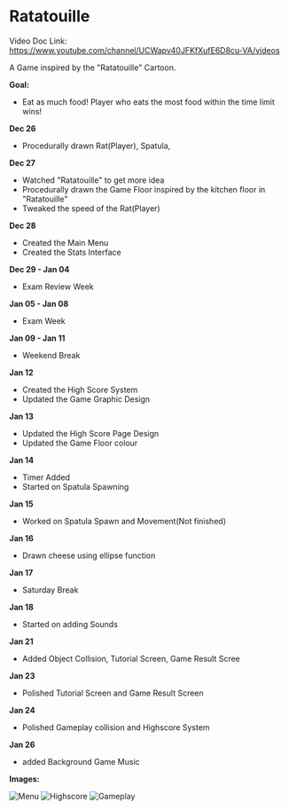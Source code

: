 Ratatouille
==============
Video Doc Link: https://www.youtube.com/channel/UCWapv40JFKfXufE6D8cu-VA/videos

A Game inspired by the "Ratatouille" Cartoon.

<b>Goal:</b> 
- Eat as much food! Player who eats the most food within the time limit wins!

<b>Dec 26</b>
- Procedurally drawn Rat(Player), Spatula,

<b>Dec 27</b>
- Watched "Ratatouille" to get more idea
- Procedurally drawn the Game Floor inspired by the kitchen floor in "Ratatouille"
- Tweaked the speed of the Rat(Player)

<b>Dec 28</b>
- Created the Main Menu
- Created the Stats Interface

<b>Dec 29 - Jan 04</b>
- Exam Review Week

<b>Jan 05 - Jan 08</b>
- Exam Week
 
<b>Jan 09 - Jan 11</b>
- Weekend Break

<b>Jan 12</b>
- Created the High Score System
- Updated the Game Graphic Design

<b>Jan 13</b>
- Updated the High Score Page Design
- Updated the Game Floor colour

<b>Jan 14</b>
- Timer Added
- Started on Spatula Spawning

<b>Jan 15</b>
- Worked on Spatula Spawn and Movement(Not finished)

<b>Jan 16</b>
- Drawn cheese using ellipse function

<b>Jan 17</b>
- Saturday Break 

<b>Jan 18</b>
- Started on adding Sounds

<b>Jan 21</b>
- Added Object Collision, Tutorial Screen, Game Result Scree

<b>Jan 23</b>
- Polished Tutorial Screen and Game Result Screen
 
<b>Jan 24</b>
- Polished Gameplay collision and Highscore System

<b>Jan 26</b>
- added Background Game Music
 
<b>Images:</b>

![Menu](http://i1202.photobucket.com/albums/bb368/k_seno/r_zps41d2e6e5.jpg)
![Highscore](http://i1202.photobucket.com/albums/bb368/k_seno/r2_zpsd431617d.jpg)
![Gameplay](http://i1202.photobucket.com/albums/bb368/k_seno/3_zps1dbf112e.jpg)


